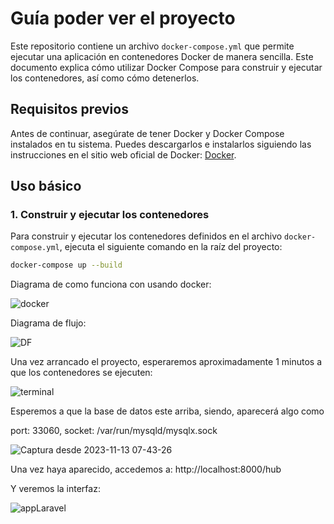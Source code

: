 # Guía poder ver el proyecto

Este repositorio contiene un archivo `docker-compose.yml` que permite ejecutar una aplicación en contenedores Docker de manera sencilla. Este documento explica cómo utilizar Docker Compose para construir y ejecutar los contenedores, así como cómo detenerlos.

## Requisitos previos

Antes de continuar, asegúrate de tener Docker y Docker Compose instalados en tu sistema. Puedes descargarlos e instalarlos siguiendo las instrucciones en el sitio web oficial de Docker: [Docker](https://www.docker.com/get-started).

## Uso básico

### 1. Construir y ejecutar los contenedores

Para construir y ejecutar los contenedores definidos en el archivo `docker-compose.yml`, ejecuta el siguiente comando en la raíz del proyecto:

```bash
docker-compose up --build
```

Diagrama de como funciona con usando docker:

![docker](https://github.com/ityoup/pruebaTecnica-Laravel-Node-Docker/assets/73605425/6d06dcf6-bbb1-4f8c-b0a6-746f9d186caf)

Diagrama de flujo:

![DF](https://github.com/ityoup/pruebaTecnica-Laravel-Node-Docker/assets/73605425/bfd88f7d-b28e-4553-ab4e-ccbebdc8b011)



Una vez arrancado el proyecto, esperaremos aproximadamente 1 minutos a que los contenedores se ejecuten:

![terminal](https://github.com/ityoup/pruebaTecnica-Laravel-Node-Docker/assets/73605425/78686126-578f-4ea5-86fc-f77e351ca58d)

Esperemos a que la base de datos este arriba, siendo, aparecerá algo como

port: 33060, socket: /var/run/mysqld/mysqlx.sock

![Captura desde 2023-11-13 07-43-26](https://github.com/ityoup/pruebaTecnica-Laravel-Node-Docker/assets/73605425/c81d45cd-2ee2-42c6-b94a-70a661fead15)

Una vez haya aparecido, accedemos a: http://localhost:8000/hub

Y veremos la interfaz: 

![appLaravel](https://github.com/ityoup/pruebaTecnica-Laravel-Node-Docker/assets/73605425/186b88cf-c8d8-4c52-88b2-b3cd50a2d53e)



